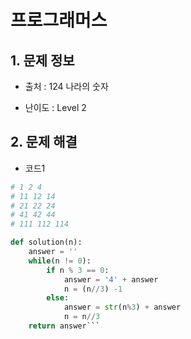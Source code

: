 # 프로그래머스  

## 1. 문제 정보

- 출처 : 124 나라의 숫자

- 난이도 : Level 2

## 2. 문제 해결

- 코드1 
```python
# 1 2 4 
# 11 12 14
# 21 22 24
# 41 42 44
# 111 112 114

def solution(n):
    answer = ''
    while(n != 0):
        if n % 3 == 0:
            answer = '4' + answer
            n = (n//3) -1
        else:
            answer = str(n%3) + answer
            n = n//3
    return answer```   
